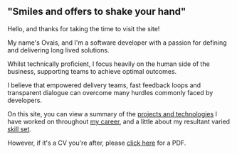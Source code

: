 ## "Smiles and offers to shake your hand"

Hello, and thanks for taking the time to visit the site!

My name's Ovais, and I'm a software developer with a passion for defining and delivering long lived solutions.

Whilst technically proficient, I focus heavily on the human side of the business, supporting teams to achieve optimal outcomes.

I believe that empowered delivery teams, fast feedback loops and transparent dialogue can overcome many hurdles commonly faced by developers.

On this site, you can view a summary of the [projects and technologies](project-summaries) I have worked on throughout [my career](career-history), and a little about my resultant varied [skill set](skills-summary).

However, if it's a CV you're after, please [click here](https://1drv.ms/b/s!AiXdbfYFdG7ugiysMvRb9IsVYo_C) for a PDF.